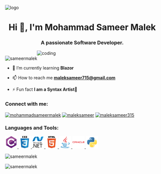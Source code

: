 ![logo](https://github.com/SameerMalek/SameerMalek/blob/main/Software%20Developer.png)
<h1 align="center">Hi 👋, I'm Mohammad Sameer Malek</h1>
<h3 align="center">A passionate Software Developer.</h3>

<img align="right" alt="coding" width="400" src="https://cdn.dribbble.com/users/1292677/screenshots/6139167/avento.gif">
<p align="left"> <img src="https://komarev.com/ghpvc/?username=sameermalek&label=Profile%20views&color=0e75b6&style=flat" alt="sameermalek" /> </p>

- 🌱 I’m currently learning **Blazor**

- 📫 How to reach me **maleksameer715@gmail.com**

- ⚡ Fun fact **I am a Syntax Artist🎨**

<h3 align="left">Connect with me:</h3>
<p align="left">
<a href="https://linkedin.com/in/mohammadsameermalek" target="blank"><img align="center" src="https://raw.githubusercontent.com/rahuldkjain/github-profile-readme-generator/master/src/images/icons/Social/linked-in-alt.svg" alt="mohammadsameermalek" height="30" width="40" /></a>
<a href="https://fb.com/maleksameer" target="blank"><img align="center" src="https://raw.githubusercontent.com/rahuldkjain/github-profile-readme-generator/master/src/images/icons/Social/facebook.svg" alt="maleksameer" height="30" width="40" /></a>
<a href="https://instagram.com/maleksameer315" target="blank"><img align="center" src="https://raw.githubusercontent.com/rahuldkjain/github-profile-readme-generator/master/src/images/icons/Social/instagram.svg" alt="maleksameer315" height="30" width="40" /></a>
</p>

<h3 align="left">Languages and Tools:</h3>
<p align="left"> <a href="https://www.w3schools.com/cs/" target="_blank" rel="noreferrer"> <img src="https://raw.githubusercontent.com/devicons/devicon/master/icons/csharp/csharp-original.svg" alt="csharp" width="40" height="40"/> </a> <a href="https://www.w3schools.com/css/" target="_blank" rel="noreferrer"> <img src="https://raw.githubusercontent.com/devicons/devicon/master/icons/css3/css3-original-wordmark.svg" alt="css3" width="40" height="40"/> </a> <a href="https://dotnet.microsoft.com/" target="_blank" rel="noreferrer"> <img src="https://raw.githubusercontent.com/devicons/devicon/master/icons/dot-net/dot-net-original-wordmark.svg" alt="dotnet" width="40" height="40"/> </a> <a href="https://www.w3.org/html/" target="_blank" rel="noreferrer"> <img src="https://raw.githubusercontent.com/devicons/devicon/master/icons/html5/html5-original-wordmark.svg" alt="html5" width="40" height="40"/> </a> <a href="https://www.java.com" target="_blank" rel="noreferrer"> <img src="https://raw.githubusercontent.com/devicons/devicon/master/icons/java/java-original.svg" alt="java" width="40" height="40"/> </a> <a href="https://www.oracle.com/" target="_blank" rel="noreferrer"> <img src="https://raw.githubusercontent.com/devicons/devicon/master/icons/oracle/oracle-original.svg" alt="oracle" width="40" height="40"/> </a> <a href="https://www.python.org" target="_blank" rel="noreferrer"> <img src="https://raw.githubusercontent.com/devicons/devicon/master/icons/python/python-original.svg" alt="python" width="40" height="40"/> </a> </p>

<p><img align="center" src="https://github-readme-stats.vercel.app/api/top-langs?username=sameermalek&show_icons=true&locale=en&layout=compact" alt="sameermalek" /></p>

<p><img align="center" src="https://github-readme-streak-stats.herokuapp.com/?user=sameermalek&" alt="sameermalek" /></p>
